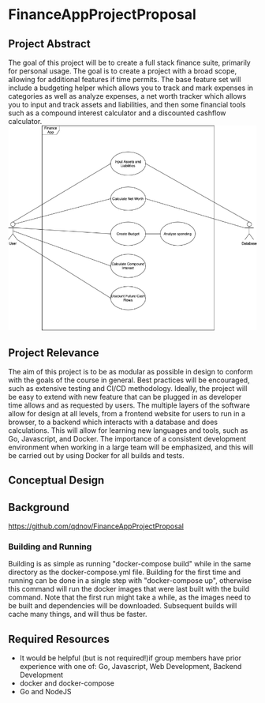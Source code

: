 # FinanceAppProjectProposal

## Project Abstract
  The goal of this project will be to create a full stack finance suite, primarily for personal usage. The goal is to create a project with a broad scope, allowing for additional features if time permits. The base feature set will include a budgeting helper which allows you to track and mark expenses in categories as well as analyze expenses, a net worth tracker which allows you to input and track assets and liabilities, and then some financial tools such as a compound interest calculator and a discounted cashflow calculator. 
![Use Case](./docs/Finance_App.png)
  
## Project Relevance
  The aim of this project is to be as modular as possible in design to conform with the goals of the course in general. Best practices will be encouraged, such as extensive testing and CI/CD methodology. Ideally, the project will be easy to extend with new feature that can be plugged in as developer time allows and as requested by users. The multiple layers of the software allow for design at all levels, from a frontend website for users to run in a browser, to a backend which interacts with a database and does calculations. This will allow for learning new languages and tools, such as Go, Javascript, and Docker. The importance of a consistent development environment when working in a large team will be emphasized, and this will be carried out by using Docker for all builds and tests.

## Conceptual Design

## Background

https://github.com/qdnov/FinanceAppProjectProposal

### Building and Running

Building is as simple as running "docker-compose build" while in the same directory as the docker-compose.yml file.
Building for the first time and running can be done in a single step with "docker-compose up", otherwise this command will run the docker images that were last built with the build command. Note that the first run might take a while, as the images need to be built and dependencies will be downloaded. Subsequent builds will cache many things, and will thus be faster.

## Required Resources

* It would be helpful (but is not required!)if group members have prior experience with one of: Go, Javascript, Web Development, Backend Development 
* docker and docker-compose
* Go and NodeJS




